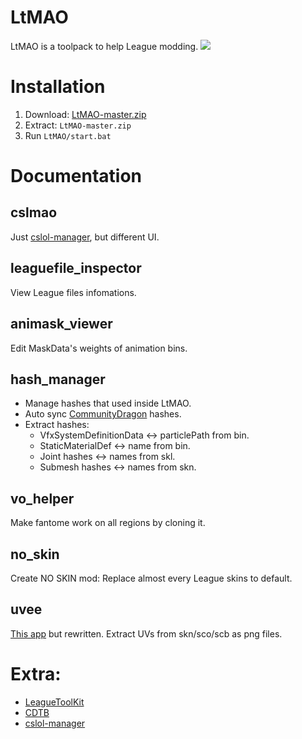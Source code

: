 # LtMAO
LtMAO is a toolpack to help League modding.
![](https://i.imgur.com/6rygiM7.png)

# Installation
1. Download: [LtMAO-master.zip](https://github.com/tarngaina/LtMAO/archive/refs/heads/master.zip)
2. Extract: `LtMAO-master.zip`
3. Run `LtMAO/start.bat`

# Documentation
## cslmao
Just [cslol-manager](https://github.com/LeagueToolkit/cslol-manager), but different UI.

## leaguefile_inspector
View League files infomations.

## animask_viewer
Edit MaskData's weights of animation bins.

## hash_manager
- Manage hashes that used inside LtMAO.
- Auto sync [CommunityDragon](https://github.com/CommunityDragon/CDTB/blob/master/cdragontoolbox/binfile.py) hashes.
- Extract hashes: 
    - VfxSystemDefinitionData <-> particlePath from bin.
    - StaticMaterialDef <-> name from bin.
    - Joint hashes <-> names from skl.
    - Submesh hashes <-> names from skn.
## vo_helper
Make fantome work on all regions by cloning it.

## no_skin
Create NO SKIN mod: Replace almost every League skins to default.

## uvee
[This app](https://github.com/LeagueToolkit/Uvee) but rewritten.
Extract UVs from skn/sco/scb as png files.

# Extra:
- [LeagueToolKit](https://github.com/LeagueToolkit/LeagueToolkit)
- [CDTB](https://github.com/CommunityDragon/CDTB)
- [cslol-manager](https://github.com/LeagueToolkit/cslol-manager)


